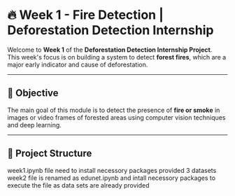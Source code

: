 # 🔥 Week 1 - Fire Detection | Deforestation Detection Internship

Welcome to **Week 1** of the **Deforestation Detection Internship Project**.  
This week's focus is on building a system to detect **forest fires**, which are a major early indicator and cause of deforestation.

---

## 📌 Objective

The main goal of this module is to detect the presence of **fire or smoke** in images or video frames of forested areas using computer vision techniques and deep learning.

---

## 📁 Project Structure

week1.ipynb file need to install necessory packages
provided 3 datasets
week2 file is renamed as edunet.ipynb and intall necessory packages to execute the file as data sets are already provided
